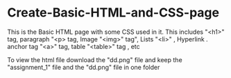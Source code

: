 # Create-Basic-HTML-and-CSS-page
This is the Basic HTML page with some CSS used in it. 
This includes "&lt;h1>" tag, paragraph "&lt;p> tag, Image "&lt;img>" tag", Lists "&lt;li>" , Hyperlink . anchor tag "&lt;a>" tag, table "&lt;table>" tag , etc

To view the html file download the "dd.png" file and keep the "assignment_1" file and the "dd.png" file in one folder
